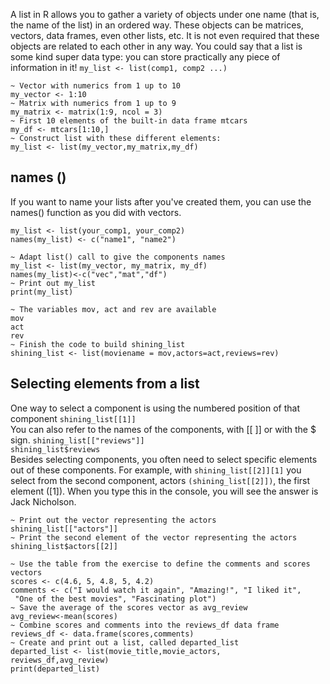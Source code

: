 A list in R allows you to gather a variety of objects under one name (that is, the name of the list) in an ordered way. 
These objects can be matrices, vectors, data frames, even other lists, etc. 
It is not even required that these objects are related to each other in any way.
You could say that a list is some kind super data type: you can store practically any piece of information in it!
```my_list <- list(comp1, comp2 ...)```
```
~ Vector with numerics from 1 up to 10
my_vector <- 1:10 
~ Matrix with numerics from 1 up to 9
my_matrix <- matrix(1:9, ncol = 3)
~ First 10 elements of the built-in data frame mtcars
my_df <- mtcars[1:10,]
~ Construct list with these different elements:
my_list <- list(my_vector,my_matrix,my_df)
```
## names ()
If you want to name your lists after you've created them, you can use the names() function as you did with vectors.
```
my_list <- list(your_comp1, your_comp2)
names(my_list) <- c("name1", "name2")
```
```
~ Adapt list() call to give the components names
my_list <- list(my_vector, my_matrix, my_df)
names(my_list)<-c("vec","mat","df")
~ Print out my_list
print(my_list)

~ The variables mov, act and rev are available
mov
act
rev
~ Finish the code to build shining_list
shining_list <- list(moviename = mov,actors=act,reviews=rev)
```
## Selecting elements from a list
One way to select a component is using the numbered position of that component
```shining_list[[1]]``` <br>
You can also refer to the names of the components, with [[ ]] or with the $ sign.
```shining_list[["reviews"]]``` <br>
```shining_list$reviews``` <br>
Besides selecting components, you often need to select specific elements out of these components. 
For example, with ```shining_list[[2]][1]``` you select from the second component, actors ```(shining_list[[2]])```, 
the first element ([1]). 
When you type this in the console, you will see the answer is Jack Nicholson.
```
~ Print out the vector representing the actors
shining_list[["actors"]]
~ Print the second element of the vector representing the actors
shining_list$actors[[2]]
```


```
~ Use the table from the exercise to define the comments and scores vectors
scores <- c(4.6, 5, 4.8, 5, 4.2)
comments <- c("I would watch it again", "Amazing!", "I liked it",
 "One of the best movies", "Fascinating plot")
~ Save the average of the scores vector as avg_review
avg_review<-mean(scores)
~ Combine scores and comments into the reviews_df data frame
reviews_df <- data.frame(scores,comments)
~ Create and print out a list, called departed_list
departed_list <- list(movie_title,movie_actors,
reviews_df,avg_review)
print(departed_list)
```
